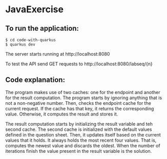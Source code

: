 # JavaExercise

## To run the application: 
```
$ cd code-with-quarkus
$ quarkus dev
```

The server starts running at http://localhost:8080

To test the API send GET requests to http://localhost:8080/labseq/{n}



## Code explanation:
The program makes use of two caches: one for the endpoint and another for the result computation. 
The program starts by ignoring anything that is not a non-negative number.
Then, checks the endpoint cache for the current request. If the cache has that key, it returns the corresponding value. Otherwise, it computes the result and stores it.

The result computation starts by initializing the result variable and teh second cache.
The second cache is initialized with the default values defined in the question sheet.
Then, it updates itself based on the current values that it holds. It always holds the most recent four values. That is, computes the newest value and discards the oldest. When the number of iterations finish the value present in the result variable is the solution.

